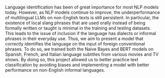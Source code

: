 Language identification has been of great importance for most NLP models today. However, as NLP models continue to improve, the underperformance of multilingual LLMs on non-English texts is still persistent. In particular, the existence of local slang phrases that are used orally instead of being formally written or taught is minimal in the training and testing datasets. This leads to the issue of inclusion if the language has dialects or informal phrases in their everyday use. Thus, we aim to present a model that correctly identifies the language on the input of foreign conventional phrases. To do so, we trained both the Naive Bayes and BERT models on Spanish, French, and Italian language subtitles from various movies and TV shows. By doing so, this project allowed us to better practice text classification by avoiding biases and implementing a model with better performance on non-English informal languages.
